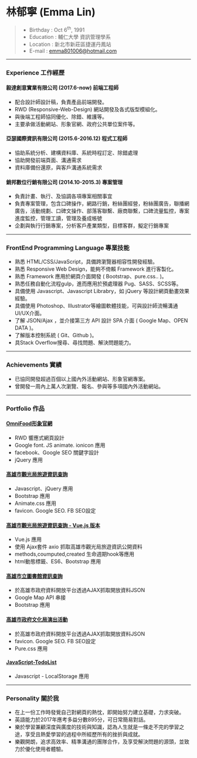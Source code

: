 # 林郁寧 (Emma Lin)

 > - Birthday : Oct 6<sup>th</sup>, 1991
 > - Education : 輔仁大學 資訊管理學系
 > - Location : 新北市新莊區捷運丹鳳站
 > - E-mail : emma801006@hotmail.com
 
---
### Experience 工作經歷

#### 毅達創意實業有限公司 (2017.6-now) 前端工程師
 - 配合設計師設計稿，負責產品前端開發。
 - RWD (Responsive-Web-Design) 網站開發及各式版型模組化。
 - 與後端工程師協同優化、除錯、維護等。
 - 主要承做活動網站、形象官網、政府公共單位案件等。    

#### 亞瑟國際資訊有限公司 (2015.6-2016.12) 程式工程師
 - 協助系統分析、建構資料庫、系統時程訂定、除錯處理
 - 協助開發前端頁面、溝通需求
 - 資料庫備份還原，與客戶溝通系統需求
 
#### 銷邦數位行銷有限公司 (2014.10-2015.3) 專案管理
 - 負責計畫、執行、及協調各項專案相關事宜
 - 負責專案管理，包含口碑操作，網路行銷，粉絲團經營，粉絲團廣告，聯播網廣告，活動規劃、口碑文操作、部落客聯繫、廠商聯繫，口碑流量監控，專案進度監控，管理工讀，管理及養成帳號
 - 企劃與執行行銷專案，分析客戶產業類型，目標客群，擬定行銷專案


---
### FrontEnd Programming Language 專業技能
 - 熟悉 HTML/CSS/JavaScript，具備跨瀏覽器相容性開發經驗。
 - 熟悉 Responsive Web Design，能夠不倚賴 Framework 進行客製化。
 - 熟悉 Framework 應用於網頁介面開發 ( Bootstrap、pure.css.. )。
 - 熟悉任務自動化流程gulp，進而應用於預處理器 Pug、SASS、SCSS等。
 - 具備使用 Javascript、Javascript Librabry，如 jQuery 等設計網頁動畫效果經驗。
 - 具備使用 Photoshop、Illustrator等繪圖軟體技能，可與設計師流暢溝通UI/UX介面。
 - 了解 JSON/Ajax ，並介接第三方 API 設計 SPA 介面 ( Google Map、OPEN DATA )。
 - 了解版本控制系統 ( Git、Github )。
 - 具Stack Overflow搜尋、尋找問題、解決問題能力。 

---
### Achievements 實績
 - 已協同開發超過百個以上國內外活動網站、形象官網專案。
 - 曾開發一周內上萬人次瀏覽、報名、參與等多項國內外活動網站。
 
---
### Portfolio 作品

#### [OmniFood形象官網](https://goo.gl/nHZBRy)
 - RWD 響應式網頁設計
 - Google font. JS animate. ionicon 應用
 - facebook、Google SEO 關鍵字設計
 - jQuery 應用

#### [高雄市觀光局旅遊資訊查詢](https://goo.gl/7gm9ap)
 - Javascript、jQuery 應用
 - Bootstrap 應用
 - Animate.css 應用
 - favicon. Google SEO. FB SEO設定

#### [高雄市觀光局旅遊資訊查詢 - Vue.js 版本](https://goo.gl/sUatPP)
 - Vue.js 應用
 - 使用 Ajax套件 axio 抓取高雄市觀光局旅遊資訊公開資料
 - methods,coumputed,created 生命週期hook等應用
 - html動態標籤、ES6、Bootstrap 應用

#### [高雄市立圖書館資訊查詢](https://goo.gl/uSizpR)
 - 於高雄市政府資料開放平台透過AJAX抓取開放資料JSON
 - Google Map API 串接
 - Bootstrap 應用

#### [高雄市政府文化局演出活動](https://goo.gl/Dp72pd)
 - 於高雄市政府資料開放平台透過AJAX抓取開放資料JSON
 - favicon. Google SEO. FB SEO設定
 - Pure.css 應用

 #### [JavaScript-TodoList](https://goo.gl/xaq7gF)
 - Javascript - LocalStorage 應用

 

---
### Personality 關於我
 - 在上一份工作時發覺自己對網頁的熱忱，即開始努力建立基礎，力求突破。
 - 英語能力於2017年應考多益分數895分，可日常簡易對話。
 - 樂於學習兼顧深度與廣度的技術與知識，認為人生就是一條走不完的學習之途，享受且熱愛學習的過程中所經歷所有的挫折與成就。
 - 樂觀開朗，追求高效率、精準溝通的團隊合作，及享受解決問題的源頭，並致力於優化使用者體驗。
 
